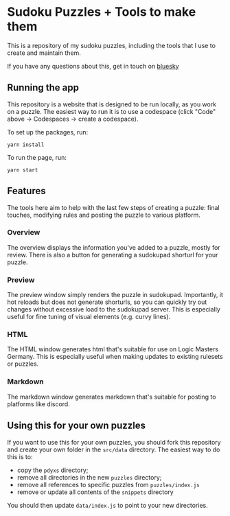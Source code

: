 # Sudoku Puzzles + Tools to make them

This is a repository of my sudoku puzzles, including the tools that I use to create and maintain them.

If you have any questions about this, get in touch on [bluesky](https://bsky.app/profile/pdyxs.bsky.social)

## Running the app

This repository is a website that is designed to be run locally, as you work on a puzzle. The easiest way to run it is to use a codespace (click "Code" above -> Codespaces -> create a codespace).

To set up the packages, run:
```
yarn install
```

To run the page, run:
```
yarn start
```

## Features

The tools here aim to help with the last few steps of creating a puzzle: final touches, modifying rules and posting the puzzle to various platform.

### Overview

The overview displays the information you've added to a puzzle, mostly for review. There is also a button for generating a sudokupad shorturl for your puzzle.

### Preview

The preview window simply renders the puzzle in sudokupad. Importantly, it hot reloads but does not generate shorturls, so you can quickly try out changes without excessive load to the sudokupad server. This is especially useful for fine tuning of visual elements (e.g. curvy lines).

### HTML

The HTML window generates html that's suitable for use on Logic Masters Germany. This is especially useful when making updates to existing rulesets or puzzles.

### Markdown

The markdown window generates markdown that's suitable for posting to platforms like discord.

## Using this for your own puzzles

If you want to use this for your own puzzles, you should fork this repository and create your own folder in the `src/data` directory. The easiest way to do this is to:
* copy the `pdyxs` directory;
* remove all directories in the new `puzzles` directory;
* remove all references to specific puzzles from `puzzles/index.js`
* remove or update all contents of the `snippets` directory

You should then update `data/index.js` to point to your new directories.